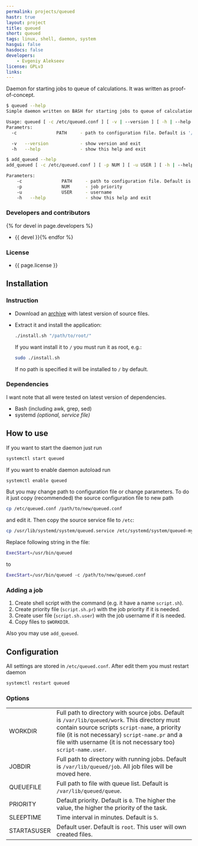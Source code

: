 ```yaml
---
permalink: projects/queued
hastr: true
layout: project
title: queued
short: queued
tags: linux, shell, daemon, system
hasgui: false
hasdocs: false
developers:
    - Evgeniy Alekseev
license: GPLv3
links:
---
```

<!-- info block -->

Daemon for starting jobs to queue of calculations. It was written as proof-of-concept.

<!--more-->

```bash
$ queued --help
Simple daemon written on BASH for starting jobs to queue of calculations

Usage: queued [ -c /etc/queued.conf ] [ -v | --version ] [ -h | --help ]
Parametrs:
  -c               PATH     - path to configuration file. Default is '/etc/queued.conf'

  -v   --version            - show version and exit
  -h   --help               - show this help and exit
```

```bash
$ add_queued --help
add_queued [ -c /etc/queued.conf ] [ -p NUM ] [ -u USER ] [ -h | --help ] /path/to/script

Parameters:
    -c               PATH     - path to configuration file. Default is '/etc/queued.conf'
    -p               NUM      - job priority
    -u               USER     - username
    -h   --help               - show this help and exit
```

### <a href="#devel" class="anchor" id="devel"><span class="octicon octicon-link"></span></a>Developers and contributors

{% for devel in page.developers %}
* {{ devel }}{% endfor %}

### <a href="#license" class="anchor" id="license"><span class="octicon octicon-link"></span></a>License

* {{ page.license }}

<!-- end of info block -->

<!-- install block -->
## <a href="#install" class="anchor" id="install"><span class="octicon octicon-link"></span></a>Installation

### <a href="#instruction" class="anchor" id="instruction"><span class="octicon octicon-link"></span></a>Instruction

* Download an [archive](//github.com/arcan1s/queued/releases "GitHub") with latest version of source files.
* Extract it and install the application:

    ```bash
    ./install.sh "/path/to/root/"
    ```

    If you want install it to `/` you must run it as root, e.g.:

    ```bash
    sudo ./install.sh
    ```

    If no path is specified it will be installed to `/` by default.

### <a href="#dependencies" class="anchor" id="dependencies"><span class="octicon octicon-link"></span></a>Dependencies

I want note that all were tested on latest version of dependencies.

* Bash (including awk, grep, sed)
* systemd *(optional, service file)*

<!-- end of install block -->

<!-- howto block -->
## <a href="#howto" class="anchor" id="howto"><span class="octicon octicon-link"></span></a>How to use

If you want to start the daemon just run

```bash
systemctl start queued
```

If you want to enable daemon autoload run

```bash
systemctl enable queued
```

But you may change path to configuration file or change parameters. To do it just copy (recommended) the source configuration file to new path

```bash
cp /etc/queued.conf /path/to/new/queued.conf
```

and edit it. Then copy the source service file to `/etc`:

```bash
cp /usr/lib/systemd/system/queued.service /etc/systemd/system/queued-my-profile.service
```

Replace following string in the file:

```bash
ExecStart=/usr/bin/queued
```

to

```bash
ExecStart=/usr/bin/queued -c /path/to/new/queued.conf
```

### <a href="#adding" class="anchor" id="adding"><span class="octicon octicon-link"></span></a>Adding a job

1. Create shell script with the command (e.g. it have a name `script.sh`).
2. Create priority file (`script.sh.pr`) with the job priority if it is needed.
3. Create user file (`script.sh.user`) with the job username if it is needed.
4. Copy files to `$WORKDIR`.

Also you may use `add_queued`.

## <a href="#configuration" class="anchor" id="configuration"><span class="octicon octicon-link"></span></a>Configuration

All settings are stored in `/etc/queued.conf`. After edit them you must restart daemon

```bash
systemctl restart queued
```
<!-- end of howto block -->

<!-- config block -->
### <a href="#options" class="anchor" id="options"><span class="octicon octicon-link"></span></a>Options

|         |         |
|---------|---------|
| WORKDIR | Full path to directory with source jobs. Default is `/var/lib/queued/work`. This directory must contain source scripts `script-name`, a priority file (it is not necessary) `script-name.pr` and a file with username (it is not necessary too) `script-name.user`. |
| JOBDIR | Full path to directory with running jobs. Default is `/var/lib/queued/job`. All job files will be moved here. |
| QUEUEFILE | Full path to file with queue list. Default is `/var/lib/queued/queue`. |
| PRIORITY | Default priority. Default is `0`. The higher the value, the higher the priority of the task. |
| SLEEPTIME | Time interval in minutes. Default is `5`. |
| STARTASUSER | Default user. Default is `root`. This user will own created files. |
<!-- end of config block -->

<!-- gui block -->
<!-- end of gui block -->

